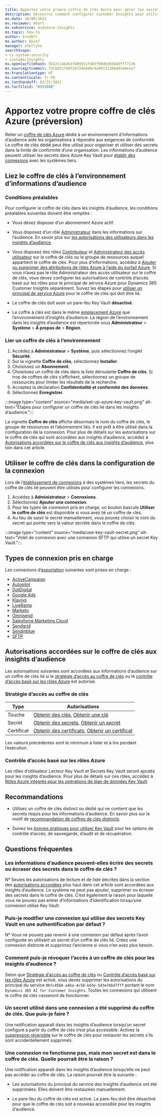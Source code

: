 ```yaml
---
title: Apportez votre propre coffre de clés Azure pour gérer les secrets
description: Découvrez comment configurer Customer Insights pour utiliser votre propre coffre de clés Azure.
ms.date: 10/06/2021
ms.reviewer: mhart
ms.subservice: audience-insights
ms.topic: how-to
author: brndkfr
ms.author: bkief
manager: shellyha
searchScope:
- ci-system-security
- customerInsights
ms.openlocfilehash: 5b22c1464b3f089551f485f98d6d93840ff77136
ms.sourcegitcommit: 73cb021760516729e696c9a90731304d92e0e1ef
ms.translationtype: HT
ms.contentlocale: fr-FR
ms.lasthandoff: 02/25/2022
ms.locfileid: "8355888"
---
```

# <a name="bring-your-own-azure-key-vault-preview"></a>Apportez votre propre coffre de clés Azure (préversion)

Relier un [coffre de clés Azure](/azure/key-vault/general/basic-concepts) dédié à un environnement d’informations d’audience aide les organisations à répondre aux exigences de conformité.
Le coffre de clés dédié peut être utilisé pour organiser et utiliser des secrets dans la limite de conformité d’une organisation. Les informations d’audience peuvent utiliser les secrets dans Azure Key Vault pour [établir des connexions](connections.md) avec les systèmes tiers.

## <a name="link-the-key-vault-to-the-audience-insights-environment"></a>Liez le coffre de clés à l’environnement d’informations d’audience

### <a name="prerequisites"></a>Conditions préalables

Pour configurer le coffre de clés dans les insights d’audience, les conditions préalables suivantes doivent être remplies :

- Vous devez disposer d’un abonnement Azure actif.

- Vous disposez d’un rôle [Administrateur](permissions.md#administrator) dans les informations sur l’audience. En savoir plus sur [les autorisations des utilisateurs dans les insights d’audience](permissions.md#assign-roles-and-permissions).

- Vous disposez des rôles [Contributeur](/azure/role-based-access-control/built-in-roles#contributor) et [Administrateur des accès utilisateur](/azure/role-based-access-control/built-in-roles#user-access-administrator) sur le coffre de clés ou le groupe de ressources auquel appartient le coffre de clés. Pour plus d’informations, accédez à [Ajouter ou supprimer des attributions de rôles Azure à l’aide du portail Azure](/azure/role-based-access-control/role-assignments-portal). Si vous n’avez pas le rôle Administrateur des accès utilisateur sur le coffre de clés, vous devez configurer les autorisations de contrôle d’accès basé sur les rôles pour le principal de service Azure pour Dynamics 365 Customer Insights séparément. Suivez les étapes pour [utiliser un principal de service Azure](connect-service-principal.md) pour le coffre de clés qui doit être lié.

- Le coffre de clés doit avoir un pare-feu Key Vault **désactivé**.

- Le coffre à clés est dans le même [emplacement Azure](https://azure.microsoft.com/global-infrastructure/geographies/#overview) que l’environnement d’insights d’audience. La région de l’environnement dans les insights d’audience est répertoriée sous **Administrateur** > **Système** > **À propos de** > **Région**.

### <a name="link-a-key-vault-to-the-environment"></a>Lier un coffre de clés à l’environnement

1. Accédez à **Administrateur** > **Système**, puis sélectionnez l’onglet **Sécurité**.
1. Sur la vignette **Coffre de clés**, sélectionnez **Installer**.
1. Choisissez un **Abonnement**.
1. Choisissez un coffre de clés dans la liste déroulante **Coffre de clés**. Si trop de coffres de clés s’affichent, sélectionnez un groupe de ressources pour limiter les résultats de la recherche.
1. Acceptez la déclaration **Confidentialité et conformité des données**.
1. Sélectionnez **Enregistrer**.

:::image type="content" source="media/set-up-azure-key-vault.png" alt-text="Étapes pour configurer un coffre de clés lié dans les insights d’audience.":::

La vignette **Coffre de clés** affiche désormais le nom du coffre de clés, le groupe de ressources et l’abonnement liés. Il est prêt à être utilisé dans la configuration de la connexion.
Pour plus de détails sur les autorisations sur le coffre de clés qui sont accordées aux insights d’audience, accédez à [Autorisations accordées sur le coffre de clés aux insights d’audience](#permissions-granted-on-the-key-vault-to-audience-insights), plus loin dans cet article.

## <a name="use-the-key-vault-in-the-connection-setup"></a>Utiliser le coffre de clés dans la configuration de la connexion

Lors de l’[établissement de connexions](connections.md) à des systèmes tiers, les secrets du coffre de clés lié peuvent être utilisés pour configurer les connexions.

1. Accédez à **Administrateur** > **Connexions**.
1. Sélectionnez **Ajouter une connexion**.
1. Pour les types de connexion pris en charge, un bouton bascule **Utiliser le coffre de clés** est disponible si vous avez lié un coffre de clés.
1. Au lieu de saisir le secret manuellement, vous pouvez choisir le nom du secret qui pointe vers la valeur secrète dans le coffre de clés.

:::image type="content" source="media/use-key-vault-secret.png" alt-text="Volet de connexion avec une connexion SFTP qui utilise un secret Key Vault.":::

## <a name="supported-connection-types"></a>Types de connexion pris en charge

Les connexions d’[exportation](export-destinations.md) suivantes sont prises en charge :

* [ActiveCampaign](export-active-campaign.md)
* [Autopilot](export-autopilot.md)
* [DotDigital](export-dotdigital.md)
* [Google Ads](export-google-ads.md)
* [Klaviyo](export-klaviyo.md)
* [LiveRamp](export-liveramp.md)
* [Marketo](export-marketo.md)
* [Omnisend](export-omnisend.md)
* [Salesforce Marketing Cloud](export-salesforce.md)
* [Sendgrid](export-sendgrid.md)
* [Sendinblue](export-sendinblue.md)
* [SFTP](export-sftp.md)

## <a name="permissions-granted-on-the-key-vault-to-audience-insights"></a>Autorisations accordées sur le coffre de clés aux insights d’audience

Les autorisations suivantes sont accordées aux informations d’audience sur un coffre de clés lié si la [stratégie d’accès au coffre de clés](/azure/key-vault/general/assign-access-policy?tabs=azure-portal) ou le [contrôle d’accès basé sur les rôles Azure](/azure/key-vault/general/rbac-guide?tabs=azure-cli) est autorisé.

### <a name="key-vault-access-policy"></a>Stratégie d’accès au coffre de clés

| Type        | Autorisations          |
| ----------- | -------------------- |
| Touche         | [Obtenir des clés](/rest/api/keyvault/get-keys), [Obtenir une clé](/rest/api/keyvault/get-key)                                 |
| Secret      | [Obtenir des secrets](/rest/api/keyvault/get-secrets), [Obtenir un secret](/rest/api/keyvault/get-secret)                     |
| Certificat | [Obtenir des certificats](/rest/api/keyvault/get-certificates), [Obtenir un certificat](/rest/api/keyvault/get-certificate) |

Les valeurs précédentes sont le minimum à lister et à lire pendant l’exécution.

### <a name="azure-role-based-access-control"></a>Contrôle d’accès basé sur les rôles Azure

Les rôles d’utilisateur Lecteur Key Vault et Secrets Key Vault seront ajoutés pour les insights d’audience. Pour plus de détails sur ces rôles, accédez à [Rôles Azure intégrés pour les opérations de plan de données Key Vault](/azure/key-vault/general/rbac-guide?tabs=azure-cli).

## <a name="recommendations"></a>Recommandations

- Utilisez un coffre de clés distinct ou dédié qui ne contient que les secrets requis pour les informations d’audience. En savoir plus sur le motif de [recommandation de coffres de clés distincts](/azure/key-vault/general/best-practices#why-we-recommend-separate-key-vaults).

- Suivez les [bonnes pratiques pour utiliser Key Vault](/azure/key-vault/general/best-practices#turn-on-logging) pour les options de contrôle d’accès, de sauvegarde, d’audit et de récupération.

## <a name="frequently-asked-questions"></a>Questions fréquentes

### <a name="can-audience-insights-write-secrets-or-overwrite-secrets-into-the-key-vault"></a>Les informations d’audience peuvent-elles écrire des secrets ou écraser des secrets dans le coffre de clés ?

N° Seules les autorisations de lecture et de liste décrites dans la section des [autorisations accordées](#permissions-granted-on-the-key-vault-to-audience-insights) plus haut dans cet article sont accordées aux insights d’audience. Le système ne peut pas ajouter, supprimer ou écraser des secrets dans le coffre de clés. C’est également la raison pour laquelle vous ne pouvez pas entrer d’informations d’identification lorsqu’une connexion utilise Key Vault.

### <a name="can-i-change-a-connection-from-using-key-vault-secrets-to-default-authentication"></a>Puis-je modifier une connexion qui utilise des secrets Key Vault en une authentification par défaut ?

N° Vous ne pouvez pas revenir à une connexion par défaut après l’avoir configurée en utilisant un secret d’un coffre de clés lié. Créez une connexion distincte et supprimez l’ancienne si vous n’en avez plus besoin.

### <a name="how-can-i-revoke-access-to-a-key-vault-for-audience-insights"></a>Comment puis-je révoquer l’accès à un coffre de clés pour les insights d’audience ?

Selon que [Stratégie d’accès au coffre de clés](/azure/key-vault/general/assign-access-policy?tabs=azure-portal) ou [Contrôle d’accès basé sur les rôles Azure](/azure/key-vault/general/rbac-guide?tabs=azure-cli) est activé, vous devez supprimer les autorisations du principal du service `0bfc4568-a4ba-4c58-bd3e-5d3e76bd7fff` portant le nom `Dynamics 365 AI for Customer Insights`. Toutes les connexions qui utilisent le coffre de clés cesseront de fonctionner.

### <a name="a-secret-thats-used-in-a-connection-got-removed-from-the-key-vault-what-can-i-do"></a>Un secret utilisé dans une connexion a été supprimé du coffre de clés. Que puis-je faire ?

Une notification apparaît dans les insights d’audience lorsqu’un secret configuré à partir du coffre de clés n’est plus accessible. Activez la [suppression réversible](/azure/key-vault/general/soft-delete-overview) sur le coffre de clés pour restaurer les secrets s’ils sont accidentellement supprimés.

### <a name="a-connection-doesnt-work-but-my-secret-is-in-the-key-vault-what-might-be-the-cause"></a>Une connexion ne fonctionne pas, mais mon secret est dans le coffre de clés. Quelle pourrait être la raison ?

Une notification apparaît dans les insights d’audience lorsqu’elle ne peut pas accéder au coffre de clés. La raison pourrait être la suivante :

- Les autorisations du principal du service des insights d’audience ont été supprimées. Elles doivent être restaurées manuellement.

- Le pare-feu du coffre de clés est activé. Le pare-feu doit être désactivé pour que le coffre de clés soit à nouveau accessible pour les insights d’audience.
